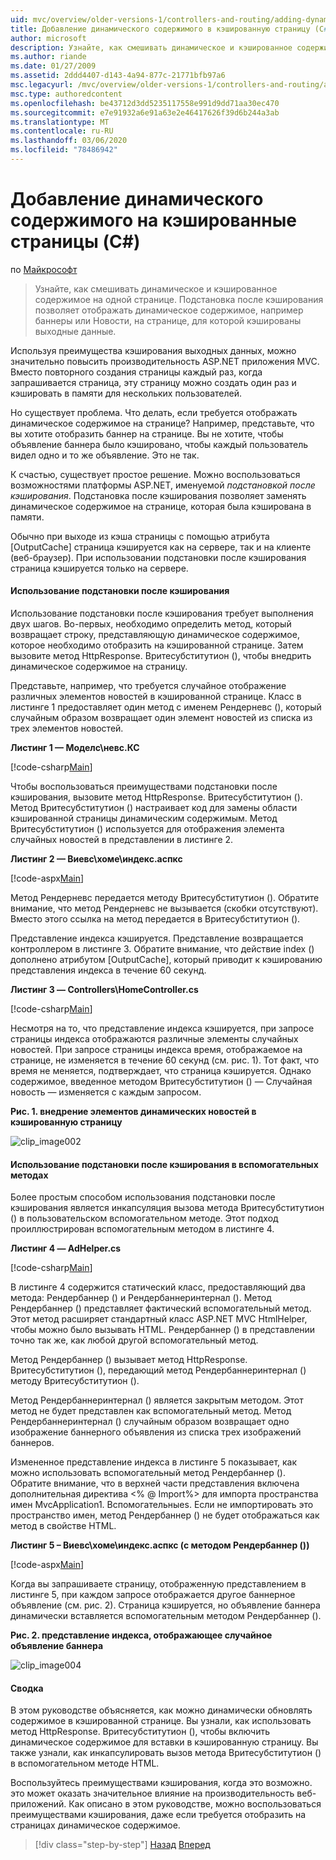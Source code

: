 ```yaml
---
uid: mvc/overview/older-versions-1/controllers-and-routing/adding-dynamic-content-to-a-cached-page-cs
title: Добавление динамического содержимого в кэшированную страницу (C#) | Документация Майкрософт
author: microsoft
description: Узнайте, как смешивать динамическое и кэшированное содержимое на одной странице. Подстановка после кэширования позволяет отображать динамическое содержимое, например заголовки объявлений o...
ms.author: riande
ms.date: 01/27/2009
ms.assetid: 2ddd4407-d143-4a94-877c-21771bfb97a6
msc.legacyurl: /mvc/overview/older-versions-1/controllers-and-routing/adding-dynamic-content-to-a-cached-page-cs
msc.type: authoredcontent
ms.openlocfilehash: be43712d3dd5235117558e991d9dd71aa30ec470
ms.sourcegitcommit: e7e91932a6e91a63e2e46417626f39d6b244a3ab
ms.translationtype: MT
ms.contentlocale: ru-RU
ms.lasthandoff: 03/06/2020
ms.locfileid: "78486942"
---
```

# <a name="adding-dynamic-content-to-a-cached-page-c"></a>Добавление динамического содержимого на кэшированные страницы (C#)

по [Майкрософт](https://github.com/microsoft)

> Узнайте, как смешивать динамическое и кэшированное содержимое на одной странице. Подстановка после кэширования позволяет отображать динамическое содержимое, например баннеры или Новости, на странице, для которой кэшированы выходные данные.

Используя преимущества кэширования выходных данных, можно значительно повысить производительность ASP.NET приложения MVC. Вместо повторного создания страницы каждый раз, когда запрашивается страница, эту страницу можно создать один раз и кэшировать в памяти для нескольких пользователей.

Но существует проблема. Что делать, если требуется отображать динамическое содержимое на странице? Например, представьте, что вы хотите отобразить баннер на странице. Вы не хотите, чтобы объявление баннера было кэшировано, чтобы каждый пользователь видел одно и то же объявление. Это не так.

К счастью, существует простое решение. Можно воспользоваться возможностями платформы ASP.NET, именуемой *подстановкой после кэширования*. Подстановка после кэширования позволяет заменять динамическое содержимое на странице, которая была кэширована в памяти.

Обычно при выходе из кэша страницы с помощью атрибута [OutputCache] страница кэшируется как на сервере, так и на клиенте (веб-браузер). При использовании подстановки после кэширования страница кэшируется только на сервере.

#### <a name="using-post-cache-substitution"></a>Использование подстановки после кэширования

Использование подстановки после кэширования требует выполнения двух шагов. Во-первых, необходимо определить метод, который возвращает строку, представляющую динамическое содержимое, которое необходимо отобразить на кэшированной странице. Затем вызовите метод HttpResponse. Вритесубститутион (), чтобы внедрить динамическое содержимое на страницу.

Представьте, например, что требуется случайное отображение различных элементов новостей в кэшированной странице. Класс в листинге 1 предоставляет один метод с именем Рендерневс (), который случайным образом возвращает один элемент новостей из списка из трех элементов новостей.

**Листинг 1 — Моделс\невс.КС**

[!code-csharp[Main](adding-dynamic-content-to-a-cached-page-cs/samples/sample1.cs)]

Чтобы воспользоваться преимуществами подстановки после кэширования, вызовите метод HttpResponse. Вритесубститутион (). Метод Вритесубститутион () настраивает код для замены области кэшированной страницы динамическим содержимым. Метод Вритесубститутион () используется для отображения элемента случайных новостей в представлении в листинге 2.

**Листинг 2 — Виевс\хоме\индекс.аспкс**

[!code-aspx[Main](adding-dynamic-content-to-a-cached-page-cs/samples/sample2.aspx)]

Метод Рендерневс передается методу Вритесубститутион (). Обратите внимание, что метод Рендерневс не вызывается (скобки отсутствуют). Вместо этого ссылка на метод передается в Вритесубститутион ().

Представление индекса кэшируется. Представление возвращается контроллером в листинге 3. Обратите внимание, что действие index () дополнено атрибутом [OutputCache], который приводит к кэшированию представления индекса в течение 60 секунд.

**Листинг 3 — Controllers\HomeController.cs**

[!code-csharp[Main](adding-dynamic-content-to-a-cached-page-cs/samples/sample3.cs)]

Несмотря на то, что представление индекса кэшируется, при запросе страницы индекса отображаются различные элементы случайных новостей. При запросе страницы индекса время, отображаемое на странице, не изменяется в течение 60 секунд (см. рис. 1). Тот факт, что время не меняется, подтверждает, что страница кэшируется. Однако содержимое, введенное методом Вритесубститутион () — Случайная новость — изменяется с каждым запросом.

**Рис. 1. внедрение элементов динамических новостей в кэшированную страницу**

![clip_image002](adding-dynamic-content-to-a-cached-page-cs/_static/image1.jpg)

#### <a name="using-post-cache-substitution-in-helper-methods"></a>Использование подстановки после кэширования в вспомогательных методах

Более простым способом использования подстановки после кэширования является инкапсуляция вызова метода Вритесубститутион () в пользовательском вспомогательном методе. Этот подход проиллюстрирован вспомогательным методом в листинге 4.

**Листинг 4 — AdHelper.cs**

[!code-csharp[Main](adding-dynamic-content-to-a-cached-page-cs/samples/sample4.cs)]

В листинге 4 содержится статический класс, предоставляющий два метода: Рендербаннер () и Рендербаннеринтернал (). Метод Рендербаннер () представляет фактический вспомогательный метод. Этот метод расширяет стандартный класс ASP.NET MVC HtmlHelper, чтобы можно было вызывать HTML. Рендербаннер () в представлении точно так же, как любой другой вспомогательный метод.

Метод Рендербаннер () вызывает метод HttpResponse. Вритесубститутион (), передающий метод Рендербаннеринтернал () методу Вритесубститутион ().

Метод Рендербаннеринтернал () является закрытым методом. Этот метод не будет представлен как вспомогательный метод. Метод Рендербаннеринтернал () случайным образом возвращает одно изображение баннерного объявления из списка трех изображений баннеров.

Измененное представление индекса в листинге 5 показывает, как можно использовать вспомогательный метод Рендербаннер (). Обратите внимание, что в верхней части представления включена дополнительная директива &lt;% @ Import%&gt; для импорта пространства имен MvcApplication1. Вспомогательныеs. Если не импортировать это пространство имен, метод Рендербаннер () не будет отображаться как метод в свойстве HTML.

**Листинг 5 – Виевс\хоме\индекс.аспкс (с методом Рендербаннер ())**

[!code-aspx[Main](adding-dynamic-content-to-a-cached-page-cs/samples/sample5.aspx)]

Когда вы запрашиваете страницу, отображенную представлением в листинге 5, при каждом запросе отображается другое баннерное объявление (см. рис. 2). Страница кэшируется, но объявление баннера динамически вставляется вспомогательным методом Рендербаннер ().

**Рис. 2. представление индекса, отображающее случайное объявление баннера**

![clip_image004](adding-dynamic-content-to-a-cached-page-cs/_static/image2.jpg)

#### <a name="summary"></a>Сводка

В этом руководстве объясняется, как можно динамически обновлять содержимое в кэшированной странице. Вы узнали, как использовать метод HttpResponse. Вритесубститутион (), чтобы включить динамическое содержимое для вставки в кэшированную страницу. Вы также узнали, как инкапсулировать вызов метода Вритесубститутион () в вспомогательном методе HTML.

Воспользуйтесь преимуществами кэширования, когда это возможно. это может оказать значительное влияние на производительность веб-приложений. Как описано в этом руководстве, можно воспользоваться преимуществами кэширования, даже если требуется отобразить на страницах динамическое содержимое.

> [!div class="step-by-step"]
> [Назад](improving-performance-with-output-caching-cs.md)
> [Вперед](creating-a-controller-cs.md)
